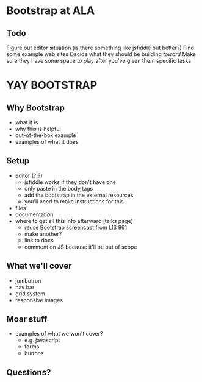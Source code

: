# Bootstrap at ALA

## Todo

Figure out editor situation (is there something like jsfiddle but better?)
Find some example web sites
Decide what they should be building _toward_
Make sure they have some space to play after you've given them specific
tasks


# YAY BOOTSTRAP

## Why Bootstrap

* what it is
* why this is helpful
* out-of-the-box example
* examples of what it does

## Setup
- editor (?!?)
  - jsfiddle works if they don't have one
  - only paste in the body tags
  - add the bootstrap in the external resources
  - you'll need to make instructions for this
- files
- documentation
- where to get all this info afterward (talks page)
  - reuse Bootstrap screencast from LIS 861
  - make another?
  - link to docs
  - comment on JS because it'll be out of scope

## What we'll cover

* jumbotron
* nav bar
* grid system
* responsive images

## Moar stuff
* examples of what we won't cover?
  * e.g. javascript
  * forms
  * buttons

## Questions?